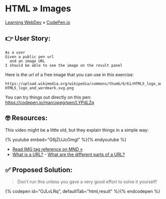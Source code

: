 # HTML » Images
[Learning WebDev](../../../README.md) » [CodePen.io](../README.md)

## 👉 User Story:

```
As a user
Given a public pen url
  and an image URL
I should be able to see the image on the result panel
```

Here is the url of a free image that you can use in this exercise:

```
https://upload.wikimedia.org/wikipedia/commons/thumb/6/61/HTML5_logo_and_wordmark.svg/240px-HTML5_logo_and_wordmark.svg.png
```

You can try things out directly on this pen:  
https://codepen.io/marcopeg/pen/LYPdLZq

## 🤓 Resources:

This video might be a little old, but they explain things in a simple way:

{% youtube embed="G6jZUJcOmgI" %}{% endyoutube %}

- [Read IMG tag reference on MND »][1]
- [What is a URL?][2]
- [What are the different parts of a URL?][3]

## ✅ Proposed Solution:

> Don't run this unless you gave a very good effort to solve it yourself!

{% codepen id="OJLvLRq", defaultTab="html,result" %}{% endcodepen %}

[1]: https://developer.mozilla.org/en-US/docs/Web/HTML/Element/img
[2]: https://www.quora.com/What-does-URL-mean
[3]: https://www.quora.com/What-are-the-different-parts-of-a-URL
